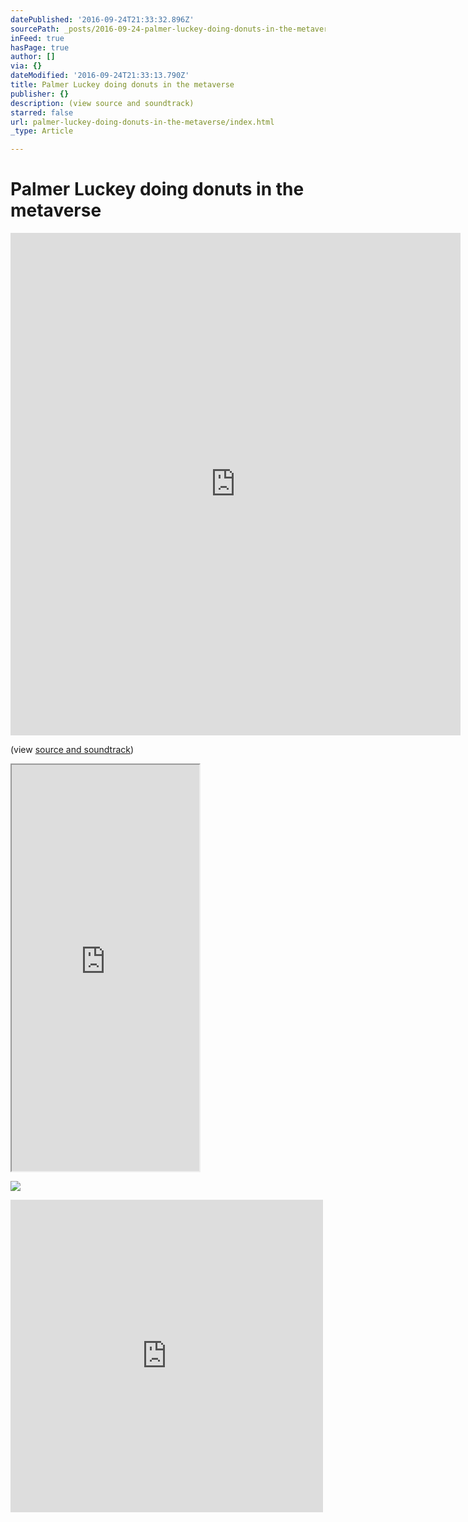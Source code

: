 ```yaml
---
datePublished: '2016-09-24T21:33:32.896Z'
sourcePath: _posts/2016-09-24-palmer-luckey-doing-donuts-in-the-metaverse.md
inFeed: true
hasPage: true
author: []
via: {}
dateModified: '2016-09-24T21:33:13.790Z'
title: Palmer Luckey doing donuts in the metaverse
publisher: {}
description: (view source and soundtrack)
starred: false
url: palmer-luckey-doing-donuts-in-the-metaverse/index.html
_type: Article

---
```

# Palmer Luckey doing donuts in the metaverse

<iframe src="https://cdn.embedly.com/widgets/media.html?src=https%3A%2F%2Fi.imgur.com%2Fop5H0xo.mp4&amp;src_secure=1&amp;url=https%3A%2F%2Fi.imgur.com%2Fop5H0xo.gifv&amp;image=https%3A%2F%2Fi.imgur.com%2Fop5H0xoh.jpg&amp;key=b7d04c9b404c499eba89ee7072e1c4f7&amp;type=video%2Fmp4&amp;schema=imgur" width="720" height="804" scrolling="no" frameborder="0" allowfullscreen="" style=""></iframe>

(view [source and soundtrack][0])

<iframe src="https://the-grid.github.io/ed-userhtml/?g=eJwlzUsOwiAQANCrEIzbQn8jYNu7gA6fRAKBSbS378J3gbcl32xG1ttr55GodiOErXXIiLmUobQgbiF1EtKidzAq7Wa1rH5ZnYbRK5hQPXAGxVmn84M7_6Y3RaPl_ckiphDJwCTrjx-b-GfHBcolJSQ" height="650" style=""></iframe>

![](https://s3-us-west-2.amazonaws.com/the-grid-img/p/cb0bf7ab83af1f5cb66acb43f9449a90d92c0c60.jpg)

<iframe src="https://cdn.embedly.com/widgets/media.html?src=https%3A%2F%2Fw.soundcloud.com%2Fplayer%2F%3Fvisual%3Dtrue%26url%3Dhttp%253A%252F%252Fapi.soundcloud.com%252Ftracks%252F222969505%26show_artwork%3Dtrue&amp;url=https%3A%2F%2Fsoundcloud.com%2Ftycho%2Felsewhere-burning-man-sunrise-set-2015&amp;image=http%3A%2F%2Fi1.sndcdn.com%2Fartworks-000128924243-gpl7z1-t500x500.jpg&amp;key=b7d04c9b404c499eba89ee7072e1c4f7&amp;type=text%2Fhtml&amp;schema=soundcloud" width="500" height="500" scrolling="no" frameborder="0" allowfullscreen="" style=""></iframe>



[0]: https://thegrid.ai/kgw/palmer-luckey-doing-donuts-in-the-metaverse/